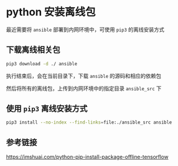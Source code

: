 # python 安装离线包

最近需要将 `ansible` 部署到内网环境中，可使用 `pip3` 的离线安装方式

## 下载离线相关包

```bash
pip3 download -d ./ ansible 
```

执行结束后，会在当前目录下，下载 `ansible` 的源码和相应的依赖包

然后将所有的离线包，上传到内网环境中的指定目录 `ansible_src` 下

## 使用 `pip3` 离线安装方式

```bash
pip3 install --no-index --find-links=file:./ansible_src ansible
```



## 参考链接

https://imshuai.com/python-pip-install-package-offline-tensorflow


